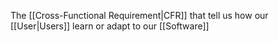 The [[Cross-Functional Requirement|CFR]] that tell us how our [[User|Users]] learn or adapt to our [[Software]]
